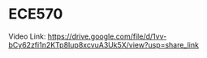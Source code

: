 # ECE570

Video Link:
https://drive.google.com/file/d/1vv-bCy62zfi1n2KTp8Iup8xcvuA3Uk5X/view?usp=share_link

